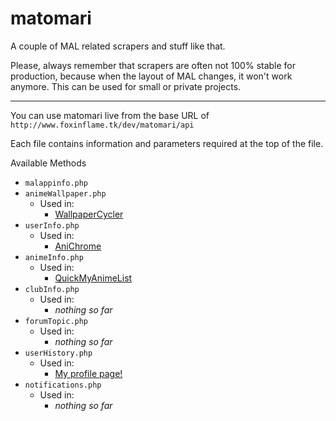 # matomari

A couple of MAL related scrapers and stuff like that.

Please, always remember that scrapers are often not 100% stable for production, because when the layout of MAL changes, it won't work anymore. This can be used for small or private projects.

---

You can use matomari live from the base URL of ```http://www.foxinflame.tk/dev/matomari/api```

Each file contains information and parameters required at the top of the file. 

Available Methods

- ```malappinfo.php``` 
- ```animeWallpaper.php``` 
  - Used in:
    - [WallpaperCycler](https://github.com/FoxInFlame/WallpaperCycler)
- ```userInfo.php```
  - Used in:
    - [AniChrome](https://github.com/FoxInFlame/AniChrome)
- ```animeInfo.php```
  - Used in:
    - [QuickMyAnimeList](https://myanimelist.net/forum/?topicid=1552137)
- ```clubInfo.php``` 
  - Used in:
    - *nothing so far*
- ```forumTopic.php```
  - Used in:
    - *nothing so far*
- ```userHistory.php```
  - Used in:
    - [My profile page!](http://www.foxinflame.tk)
- ```notifications.php```
  - Used in:
    - *nothing so far*
